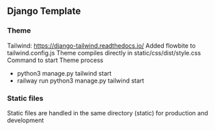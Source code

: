 ## Django Template 

### Theme
Tailwind:  https://django-tailwind.readthedocs.io/
Added flowbite to tailwind.config.js
Theme compiles directly in static/css/dist/style.css
Command to start Theme process 	
 - python3 manage.py tailwind start 
 - railway run python3 manage.py tailwind start 

### Static files 
Static files are handled in the same directory (static) for production and development
